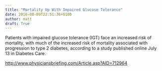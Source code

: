 ```yaml
---
title: "Mortality Up With Impaired Glucose Tolerance"
date: 2016-08-09T22:51:36+0100
author: matt
draft: True
---
```

Patients with impaired glucose tolerance (IGT) face an increased risk of mortality, with much of the increased risk of mortality associated with progression to type 2 diabetes, according to a study published online July 13 in Diabetes Care.

http://www.physiciansbriefing.com/Article.asp?AID=712964
